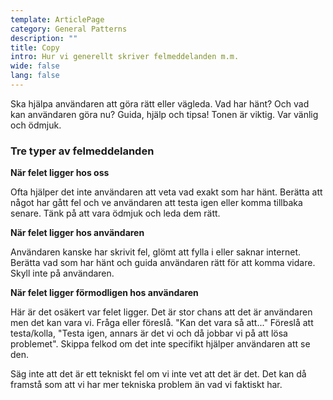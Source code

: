 ```yaml
---
template: ArticlePage
category: General Patterns
description: ""
title: Copy
intro: Hur vi generellt skriver felmeddelanden m.m.
wide: false
lang: false
---
```







<section>
<Collapse title="Felmeddelanden"><div class="content">Ska hjälpa användaren att göra rätt eller vägleda. Vad har hänt? Och vad kan användaren göra nu? Guida, hjälp och tipsa! Tonen är viktig. Var vänlig och ödmjuk.

### Tre typer av felmeddelanden

**När felet ligger hos oss**

Ofta hjälper det inte användaren att veta vad exakt som har hänt. Berätta att något har gått fel och ve användaren att testa igen eller komma tillbaka senare. Tänk på att vara ödmjuk och leda dem rätt.

**När felet ligger hos användaren**

Användaren kanske har skrivit fel, glömt att fylla i eller saknar internet. Berätta vad som har hänt och guida användaren rätt för att komma vidare. Skyll inte på användaren.

**När felet ligger förmodligen hos användaren**

Här är det osäkert var felet ligger. Det är stor chans att det är användaren men det kan vara vi. Fråga eller föreslå. "Kan det vara så att..." Föreslå att testa/kolla, "Testa igen, annars är det vi och då jobbar vi på att lösa problemet". Skippa felkod om det inte specifikt hjälper användaren att se den.

Säg inte att det är ett tekniskt fel om vi inte vet att det är det. Det kan då framstå som att vi har mer tekniska problem än vad vi faktiskt har.</div></Collapse>
</section>